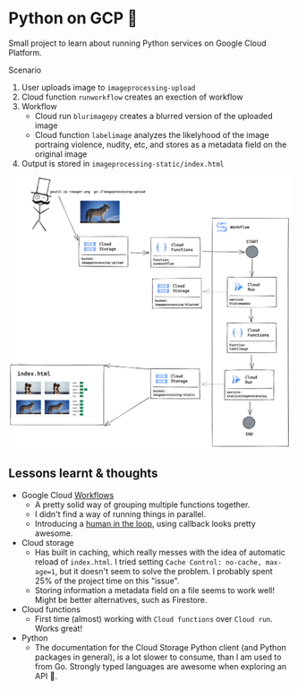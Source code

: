 # Python on GCP 🎄
Small project to learn about running Python services on Google Cloud Platform.

Scenario
1. User uploads image to `imageprocessing-upload`
2. Cloud function `runworkflow` creates an exection of workflow
3. Workflow
   * Cloud run `blurimagepy` creates a blurred version of the uploaded image
   * Cloud function `labelimage` analyzes the likelyhood of the image portraing violence, nudity, etc, and stores as a metadata field on the original image  
3. Output is stored in `imageprocessing-static/index.html`

![flow](./docs/flow.png)


## Lessons learnt & thoughts

* Google Cloud [Workflows](https://cloud.google.com/workflows) 
    * A pretty solid way of grouping multiple functions together. 
    * I didn't find a way of running things in parallel.
    * Introducing a [human in the loop](https://cloud.google.com/workflows/docs/tutorial-callbacks-firestore?hl=en-GB), using callback looks pretty awesome. 
* Cloud storage 
   * Has built in caching, which really messes with the idea of automatic reload of `index.html`. I tried setting `Cache Control: no-cache, max-age=1`, but it doesn't seem to solve the problem. I probably spent 25% of the project time on this "issue".
   * Storing information a metadata field on a file seems to work well! Might be better alternatives, such as Firestore.
* Cloud functions
    * First time (almost) working with `Cloud functions` over `Cloud run`. Works great!
* Python
    * The documentation for the Cloud Storage Python client (and Python packages in general), is a lot slower to consume, than I am used to from Go. Strongly typed languages are awesome when exploring an API 🥰. 

